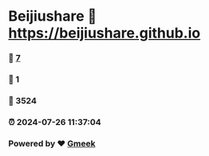 # Beijiushare :link: https://beijiushare.github.io 
### :page_facing_up: [7](https://beijiushare.github.io/tag.html) 
### :speech_balloon: 1 
### :hibiscus: 3524 
### :alarm_clock: 2024-07-26 11:37:04 
### Powered by :heart: [Gmeek](https://github.com/Meekdai/Gmeek)
